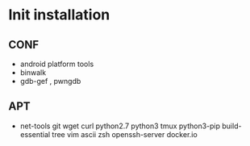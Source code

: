 # Init installation
## CONF
- android platform tools
- binwalk
- gdb-gef , pwngdb

## APT 
- net-tools git wget curl python2.7 python3 tmux python3-pip build-essential tree vim ascii zsh openssh-server docker.io

